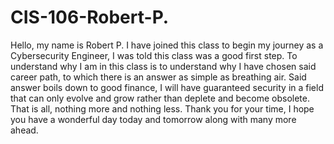 # CIS-106-Robert-P.
Hello, my name is Robert P. I have joined this class to begin my journey as a Cybersecurity Engineer, I was told this class was a good first step. To understand why I am in this class is to understand why I have chosen said career path, to which there is an answer as simple as breathing air. Said answer boils down to good finance, I will have guaranteed security in a field that can only evolve and grow rather than deplete and become obsolete. That is all, nothing more and nothing less. Thank you for your time, I hope you have a wonderful day today and tomorrow along with many more ahead.

